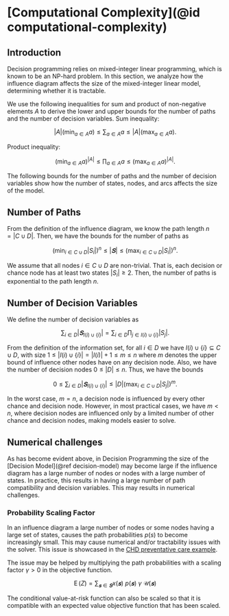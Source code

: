 # [Computational Complexity](@id computational-complexity)
## Introduction
Decision programming relies on mixed-integer linear programming, which is known to be an NP-hard problem. In this section, we analyze how the influence diagram affects the size of the mixed-integer linear model, determining whether it is tractable.

We use the following inequalities for sum and product of non-negative elements $A$ to derive the lower and upper bounds for the number of paths and the number of decision variables. Sum inequality:

$$|A| \left(\min_{a∈A} a\right) ≤ ∑_{a∈A} a ≤ |A| \left(\max_{a∈A} a\right).$$

Product inequality:

$$\left(\min_{a∈A} a\right)^{|A|} ≤ ∏_{a∈A} a ≤ \left(\max_{a∈A} a\right)^{|A|}.$$

The following bounds for the number of paths and the number of decision variables show how the number of states, nodes, and arcs affects the size of the model.


## Number of Paths
From the definition of the influence diagram, we know the path length $n=|C∪D|.$ Then, we have the bounds for the number of paths as

$$\left(\min_{i∈C∪D} |S_i|\right)^n ≤ |𝐒| ≤ \left(\max_{i∈C∪D} |S_i|\right)^n.$$

We assume that all nodes $i∈C∪D$ are non-trivial. That is, each decision or chance node has at least two states $|S_i|≥2.$ Then, the number of paths is exponential to the path length $n.$


## Number of Decision Variables
We define the number of decision variables as

$$∑_{i∈D}|𝐒_{I(i)∪\{i\}}| = ∑_{i∈D} ∏_{j∈I(i)∪\{i\}}|S_j|.$$

From the definition of the information set, for all $i∈D$ we have $I(i)∪\{i\}⊆C∪D,$ with size $1≤|I(i)∪\{i\}|=|I(i)|+1≤m≤n$ where $m$ denotes the upper bound of influence other nodes have on any decision node. Also, we have the number of decision nodes $0≤|D|≤n.$ Thus, we have the bounds

$$0 ≤ ∑_{i∈D}|𝐒_{I(i)∪\{i\}}| ≤ |D| \left(\max_{i∈C∪D} |S_j|\right)^{m}.$$

In the worst case, $m=n$, a decision node is influenced by every other chance and decision node. However, in most practical cases, we have $m < n,$ where decision nodes are influenced only by a limited number of other chance and decision nodes, making models easier to solve.

## Numerical challenges 

As has become evident above, in Decision Programming the size of the [Decision Model](@ref decision-model) may become large if the influence diagram has a large number of nodes or nodes with a large number of states. In practice, this results in having a large number of path compatibility and decision variables. This may results in numerical challenges.

### Probability Scaling Factor
In an influence diagram a large number of nodes or some nodes having a large set of states, causes the path probabilities $p(s)$ to become increasingly small. This may cause numerical and/or tractability issues with the solver. This issue is showcased in the [CHD preventative care example](../examples/CHD_preventative_care.md).

The issue may be helped by multiplying the path probabilities with a scaling factor $\gamma > 0$ in the objective function.

$$\operatorname{E}(Z) = ∑_{𝐬∈𝐒} x(𝐬) \ p(𝐬) \ \gamma \ \mathcal{U}(𝐬)$$

The conditional value-at-risk function can also be scaled so that it is compatible with an expected value objective function that has been scaled.